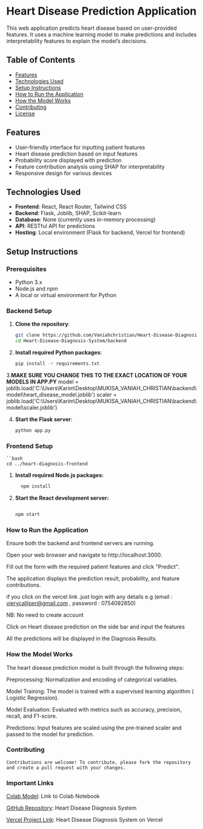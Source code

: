 # Heart Disease Prediction Application

This web application predicts heart disease based on user-provided features. It uses a machine learning model to make predictions and includes interpretability features to explain the model’s decisions.

## Table of Contents

- [Features](#features)
- [Technologies Used](#technologies-used)
- [Setup Instructions](#setup-instructions)
- [How to Run the Application](#how-to-run-the-application)
- [How the Model Works](#how-the-model-works)
- [Contributing](#contributing)
- [License](#license)

## Features

- User-friendly interface for inputting patient features
- Heart disease prediction based on input features
- Probability score displayed with prediction
- Feature contribution analysis using SHAP for interpretability
- Responsive design for various devices

## Technologies Used

- **Frontend**: React, React Router, Tailwind CSS
- **Backend**: Flask, Joblib, SHAP, Scikit-learn
- **Database**: None (currently uses in-memory processing)
- **API**: RESTful API for predictions
- **Hosting**: Local environment (Flask for backend, Vercel for frontend)

## Setup Instructions

### Prerequisites

- Python 3.x
- Node.js and npm
- A local or virtual environment for Python

### Backend Setup

1. **Clone the repository**:

   ```bash
   git clone https://github.com/Vaniahchristian/Heart-Disease-Diagnosis-System.git
   cd Heart-Disease-Diagnosis-System/backend

2. **Install required Python packages**:
    ```bash
    pip install -r requirements.txt

3.**MAKE SURE YOU CHANGE THIS TO THE EXACT LOCATION OF YOUR MODELS IN APP.PY**
   model = joblib.load('C:\\Users\\Karim\\Desktop\\MUKISA_VANIAH_CHRISTIAN\\backend\\model\\heart_disease_model.joblib')
   scaler = joblib.load('C:\\Users\\Karim\\Desktop\\MUKISA_VANIAH_CHRISTIAN\\backend\\model\\scaler.joblib')

4. **Start the Flask server**:
   ```bash
   python app.py

### **Frontend Setup**

    ``bash
    cd ../heart-diagnosis-frontend


1. **Install required Node.js packages:**

   ```bash
     npm install
2. **Start the React development server:**
   ```bash

   npm start


### **How to Run the Application**

  Ensure both the backend and frontend servers are running.

  Open your web browser and navigate to http://localhost:3000.

  Fill out the form with the required patient features and click "Predict".

  The application displays the prediction result, probability, and feature contributions.

  if you click on the vercel link .just login with any details e.g (email : vierycalliper@gmail.com , password : 0754092850)

  NB: No need to create account

   Click on Heart disease prediction on the side bar and input the features
   
   All the predictions will be displayed in the Diagnosis Results.
   

 ### **How the Model Works**
   The heart disease prediction model is built through the following steps:

   Preprocessing: Normalization and encoding of categorical variables.

   Model Training: The model is trained with a supervised learning algorithm ( Logistic Regression).

   Model Evaluation: Evaluated with metrics such as accuracy, precision, recall, and F1-score.

   Predictions: Input features are scaled using the pre-trained scaler and passed to the model for prediction.


### **Contributing**
    Contributions are welcome! To contribute, please fork the repository and create a pull request with your changes.

### **Important Links**
   [Colab Model](https://colab.research.google.com/drive/19gvQ4v1JO2boiuvkoJG_A45YW1jU31dh?usp=sharing): Link to Colab Notebook

   [GitHub Repository](https://github.com/Vaniahchristian/Heart-Disease-Diagnosis-System): Heart Disease Diagnosis System

   [Vercel Project Link](https://heart-disease-diagnosis-system-1.vercel.app): Heart Disease Diagnosis System on Vercel
   